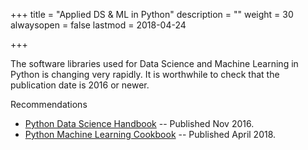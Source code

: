 +++
title = "Applied DS & ML in Python"
description = ""
weight = 30
alwaysopen = false
lastmod = 2018-04-24

+++

The software libraries used for Data Science and Machine Learning in Python is changing very rapidly.  It is worthwhile to check that the publication date is 2016 or newer.

Recommendations

- [Python Data Science Handbook](https://www.amazon.com/Python-Data-Science-Handbook-Essential-ebook/dp/B01N2JT3ST) -- Published Nov 2016.
- [Python Machine Learning Cookbook](https://www.amazon.com/Machine-Learning-Python-Cookbook-Preprocessing/dp/1491989386/) -- Published April 2018.